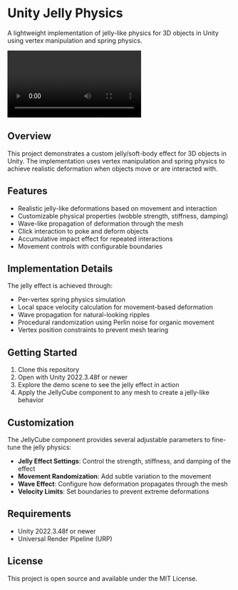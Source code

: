 # Unity Jelly Physics

A lightweight implementation of jelly-like physics for 3D objects in Unity using vertex manipulation and spring physics.

![Jelly Physics Demo](screenshots/record.mp4)

## Overview

This project demonstrates a custom jelly/soft-body effect for 3D objects in Unity. The implementation uses vertex manipulation and spring physics to achieve realistic deformation when objects move or are interacted with.

## Features

- Realistic jelly-like deformations based on movement and interaction
- Customizable physical properties (wobble strength, stiffness, damping)
- Wave-like propagation of deformation through the mesh
- Click interaction to poke and deform objects
- Accumulative impact effect for repeated interactions
- Movement controls with configurable boundaries

## Implementation Details

The jelly effect is achieved through:
- Per-vertex spring physics simulation
- Local space velocity calculation for movement-based deformation
- Wave propagation for natural-looking ripples
- Procedural randomization using Perlin noise for organic movement
- Vertex position constraints to prevent mesh tearing

## Getting Started

1. Clone this repository
2. Open with Unity 2022.3.48f or newer
3. Explore the demo scene to see the jelly effect in action
4. Apply the JellyCube component to any mesh to create a jelly-like behavior

## Customization

The JellyCube component provides several adjustable parameters to fine-tune the jelly physics:

- **Jelly Effect Settings**: Control the strength, stiffness, and damping of the effect
- **Movement Randomization**: Add subtle variation to the movement
- **Wave Effect**: Configure how deformation propagates through the mesh
- **Velocity Limits**: Set boundaries to prevent extreme deformations

## Requirements

- Unity 2022.3.48f or newer
- Universal Render Pipeline (URP)

## License

This project is open source and available under the MIT License.
